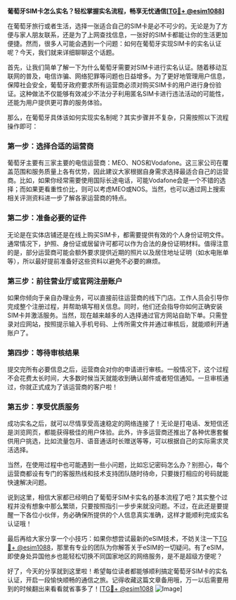 **葡萄牙SIM卡怎么实名？轻松掌握实名流程，畅享无忧通信[[TG💪+ @esim1088](https://t.me/s/esim1088)]**

在葡萄牙旅行或者生活，选择一张适合自己的SIM卡是必不可少的。无论是为了方便与家人朋友联系，还是为了上网查找信息，一张好的SIM卡都能让你的生活更加便捷。然而，很多人可能会遇到一个问题：如何在葡萄牙实现SIM卡的实名认证呢？今天，我们就来详细聊聊这个话题。

首先，让我们简单了解一下为什么葡萄牙需要对SIM卡进行实名认证。随着移动互联网的普及，电信诈骗、网络犯罪等问题也日益增多。为了更好地管理用户信息，保障社会安全，葡萄牙政府要求所有运营商必须对购买SIM卡的用户进行身份验证。这种做法不仅能够有效减少不法分子利用匿名SIM卡进行违法活动的可能性，还能为用户提供更可靠的服务体验。

那么，在葡萄牙具体该如何实现实名制呢？其实步骤并不复杂，只需按照以下流程操作即可：

### 第一步：选择合适的运营商

葡萄牙主要有三家主要的电信运营商：MEO、NOS和Vodafone。这三家公司在覆盖范围和服务质量上各有优势，因此建议大家根据自身需求选择最适合自己的运营商。比如，如果你经常需要使用国际长途电话，可能Vodafone会是一个不错的选择；而如果更看重性价比，则可以考虑MEO或NOS。当然，也可以通过网上搜索相关评测资料进一步了解各家运营商的特点。

### 第二步：准备必要的证件

无论是在实体店铺还是在线上购买SIM卡，都需要提供有效的个人身份证明文件。通常情况下，护照、身份证或居留许可都可以作为合法的身份证明材料。值得注意的是，部分运营商可能会额外要求提供近期的照片以及居住地址证明（如水电账单等），所以最好提前准备好这些资料以避免不必要的麻烦。

### 第三步：前往营业厅或官网注册账户

如果你倾向于亲自办理业务，可以直接前往运营商的线下门店。工作人员会引导你完成整个注册过程，并帮助填写相关信息。同时，他们还会指导你如何正确安装SIM卡并激活服务。当然，现在越来越多的人选择通过官方网站自助下单。只需登录对应网站，按照提示输入手机号码、上传所需文件并通过审核后，就能顺利开通账户了。

### 第四步：等待审核结果

提交完所有必要信息之后，运营商会对你的申请进行审核。一般情况下，这个过程不会花费太长时间，大多数时候当天就能收到确认邮件或者短信通知。一旦审核通过，你就正式成为了该运营商的客户啦！

### 第五步：享受优质服务

成功实名之后，就可以尽情享受高速稳定的网络连接了！无论是打电话、发短信还是浏览网页，都能获得极佳的用户体验。此外，许多运营商还推出了各种优惠套餐供用户挑选，比如流量包月、语音通话时长赠送等等，可以根据自己的实际需求灵活选择。

当然，在使用过程中也可能遇到一些小问题，比如忘记密码怎么办？别担心，每个运营商都设有专门的客服热线和技术支持团队随时待命，只要拨打相应的号码就能快速解决问题。

说到这里，相信大家都已经明白了葡萄牙SIM卡实名的基本流程了吧？其实整个过程并没有想象中那么繁琐，只要按照指引一步步来就没问题。不过，在此还是要提醒一下各位小伙伴，务必确保所提供的个人信息真实准确，这样才能顺利完成实名认证哦！

最后再给大家分享一个小技巧：如果你想尝试最新的eSIM技术，不妨关注一下[TG💪+ @esim1088](https://t.me/s/esim1088)，那里有专业的团队为你解答关于eSIM的一切疑问。有了eSIM，即使身处异国他乡也能轻松切换不同国家地区的网络服务，是不是超级方便呢？

好了，今天的分享就到这里啦！希望每位读者都能够顺利搞定葡萄牙SIM卡的实名认证，开启一段愉快顺畅的通信之旅。记得收藏这篇文章备用哦，万一以后需要用到的时候翻出来看看就省事多了！[[TG💪+ @esim1088](https://t.me/s/esim1088) ![Image](https://i.postimg.cc/4NQfJmqS/Snipaste-2025-05-13-00-14-12.png)]